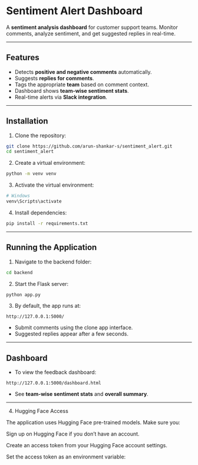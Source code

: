# Sentiment Alert Dashboard

A **sentiment analysis dashboard** for customer support teams. Monitor comments, analyze sentiment, and get suggested replies in real-time.

---

## Features

* Detects **positive and negative comments** automatically.
* Suggests **replies for comments**.
* Tags the appropriate **team** based on comment context.
* Dashboard shows **team-wise sentiment stats**.
* Real-time alerts via **Slack integration**.

---

## Installation

1. Clone the repository:

```bash
git clone https://github.com/arun-shankar-s/sentiment_alert.git
cd sentiment_alert
```

2. Create a virtual environment:

```bash
python -m venv venv
```

3. Activate the virtual environment:

```bash
# Windows
venv\Scripts\activate
```

4. Install dependencies:

```bash
pip install -r requirements.txt
```

---

## Running the Application

1. Navigate to the backend folder:

```bash
cd backend
```

2. Start the Flask server:

```bash
python app.py
```

3. By default, the app runs at:

```
http://127.0.0.1:5000/
```

* Submit comments using the clone app interface.
* Suggested replies appear after a few seconds.

---

## Dashboard

* To view the feedback dashboard:

```
http://127.0.0.1:5000/dashboard.html
```

* See **team-wise sentiment stats** and **overall summary**.

---


4. Hugging Face Access

The application uses Hugging Face pre-trained models. Make sure you:

Sign up on Hugging Face
 if you don’t have an account.

Create an access token from your Hugging Face account settings.

Set the access token as an environment variable:
